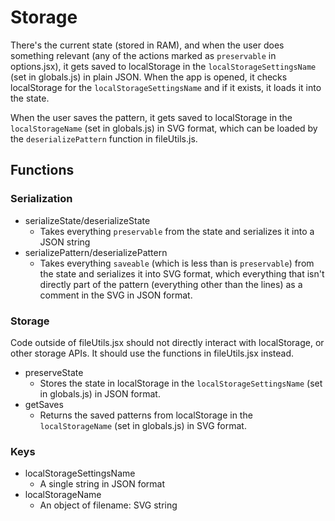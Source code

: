 # Storage

There's the current state (stored in RAM), and when the user does something relevant (any of the actions marked as `preservable` in options.jsx), it gets saved to localStorage in the `localStorageSettingsName` (set in globals.js) in plain JSON. When the app is opened, it checks localStorage for the `localStorageSettingsName` and if it exists, it loads it into the state.

When the user saves the pattern, it gets saved to localStorage in the `localStorageName` (set in globals.js) in SVG format, which can be loaded by the `deserializePattern` function in fileUtils.js.

## Functions

### Serialization

- serializeState/deserializeState
    - Takes everything `preservable` from the state and serializes it into a JSON string
- serializePattern/deserializePattern
    - Takes everything `saveable` (which is less than is `preservable`) from the state and serializes it into SVG format, which everything that isn't directly part of the pattern (everything other than the lines) as a comment in the SVG in JSON format.

### Storage

Code outside of fileUtils.jsx should not directly interact with localStorage, or other storage APIs. It should use the functions in fileUtils.jsx instead.

- preserveState
    - Stores the state in localStorage in the `localStorageSettingsName` (set in globals.js) in JSON format.
- getSaves
    - Returns the saved patterns from localStorage in the `localStorageName` (set in globals.js) in SVG format.

### Keys

- localStorageSettingsName
    - A single string in JSON format
- localStorageName
    - An object of filename: SVG string

